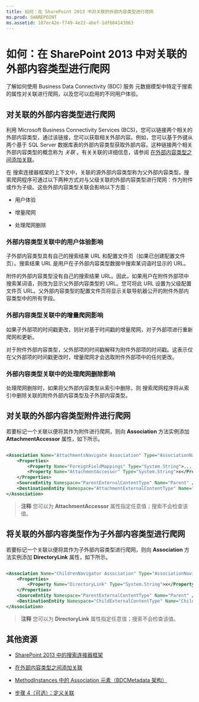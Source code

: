 ```yaml
---
title: 如何：在 SharePoint 2013 中对关联的外部内容类型进行爬网
ms.prod: SHAREPOINT
ms.assetid: 187ec42e-f749-4e22-abef-1df604143063
---
```



# 如何：在 SharePoint 2013 中对关联的外部内容类型进行爬网
了解如何使用 Business Data Connectivity (BDC) 服务 元数据模型中特定于搜索的属性对关联进行爬网，以及您可以启用的不同用户体验。
## 对关联的外部内容类型进行爬网
<a name="HowToCrawlAssociations_CrawlingAssociatedExternalTypes"> </a>

利用 Microsoft Business Connectivity Services (BCS)，您可以链接两个相关的外部内容类型，通过该链接，您可以获取相关外部内容。例如，您可以基于外键从两个基于 SQL Server 数据库表的外部内容类型获取外部内容。这种链接两个相关外部内容类型的概念称为 *关联*  。有关关联的详细信息，请参阅 [在外部内容类型之间添加关联](http://msdn.microsoft.com/library/791e95ab-9b3c-413b-be12-bd0e59962c93%28Office.15%29.aspx)。 
  
    
    
在 搜索连接器框架的上下文中，关联的源外部内容类型称为父外部内容类型。搜索爬网程序可通过以下两种方式对与父级关联的外部内容类型进行爬网：作为附件或作为子级。这些外部内容类型关联会影响以下方面：
  
    
    

- 用户体验
    
  
- 增量爬网
    
  
- 处理爬网删除
    
  

### 外部内容类型关联中的用户体验影响

子外部内容类型具有自己的搜索结果 URL 和配置文件页（如果已创建配置文件页）。搜索结果 URL 是用户在子外部内容类型数据中搜索某词语时显示的 URL。 
  
    
    
附件的外部内容类型没有自己的搜索结果 URL。因此，如果用户在附件外部项中搜索某词语，则改为显示父外部内容类型的 URL。您可将此 URL 设置为父级配置文件页 URL。父外部内容类型的配置文件页将显示关联导航器公开的附件外部内容类型中的所有字段。
  
    
    

### 外部内容类型关联中的增量爬网影响

如果子外部项的时间戳更改，则针对基于时间戳的增量爬网，对子外部项进行重新爬网和更新。 
  
    
    
对于附件外部内容类型，父外部项的时间戳解释为附件外部项的时间戳。这表示仅在父外部项的时间戳更改时，增量爬网才会选取附件外部项中的任何更改。
  
    
    

### 外部内容类型关联中的处理爬网删除影响

处理爬网删除时，如果将父外部内容类型从索引中删除，则 搜索爬网程序将从索引中删除关联的附件外部内容类型及子外部内容类型。
  
    
    

## 对关联的外部内容类型附件进行爬网
<a name="HowToCrawlAssociations_CrawlingAttachments"> </a>

若要标记一个关联以便将其作为附件进行爬网，则向 **Association** 方法实例添加 **AttachmentAccessor** 属性，如下所示。
  
    
    

```XML

<Association Name="AttachmentsNavigate Association" Type="AssociationNavigator" ...>
    <Properties>
        <Property Name="ForeignFieldMappings" Type="System.String">....... </Property>
        <Property Name="AttachmentAccessor" Type="System.String">x</Property>
    </Properties>
    <SourceEntity Namespace="ParentExternalContentType" Name="Parent" />
    <DestinationEntity Namespace="AttachmentExternalContentType" Name="Attachment External Content Type" />
</Association>
```


> **注释**
> 您可以为 **AttachmentAccessor** 属性指定任意值；搜索不会检查该值。
  
    
    


## 将关联的外部内容类型作为子外部内容类型进行爬网
<a name="HowToCrawlAssociations_CrawlingChildExternalTypes"> </a>

若要标记一个关联以便将其作为子外部内容类型进行爬网，则向 **Association** 方法实例添加 **DirectoryLink** 属性，如下所示。
  
    
    

```XML

<Association Name="ChildrenNavigator Association" Type="AssociationNavigator" ...>
    <Properties>
        <Property Name="DirectoryLink" Type="System.String">x</Property>
    </Properties>
    <SourceEntity Namespace="ParentExternalContentType" Name="Parent" />
    <DestinationEntity Namespace="ChildExternalContentType" Name="Child External Content Type" />
</Association>
```


> **注释**
> 您可以为 **DirectoryLink** 属性指定任意值；搜索不会检查该值。
  
    
    


## 其他资源
<a name="SP15crawlects_addlresources"> </a>


-  [SharePoint 2013 中的搜索连接器框架](search-connector-framework-in-sharepoint-2013.md)
    
  
-  [在外部内容类型之间添加关联](http://msdn.microsoft.com/library/791e95ab-9b3c-413b-be12-bd0e59962c93%28Office.15%29.aspx)
    
  
-  [MethodInstances 中的 Association 元素（BDCMetadata 架构）](http://msdn.microsoft.com/library/9659a1f5-1b12-03ef-f9e3-5c9904cc5dd0%28Office.15%29.aspx)
    
  
-  [步骤 4（可选）：定义关联](http://msdn.microsoft.com/library/6bc55f46-459a-4986-8744-8c6c5f45097b%28Office.15%29.aspx)
    
  

